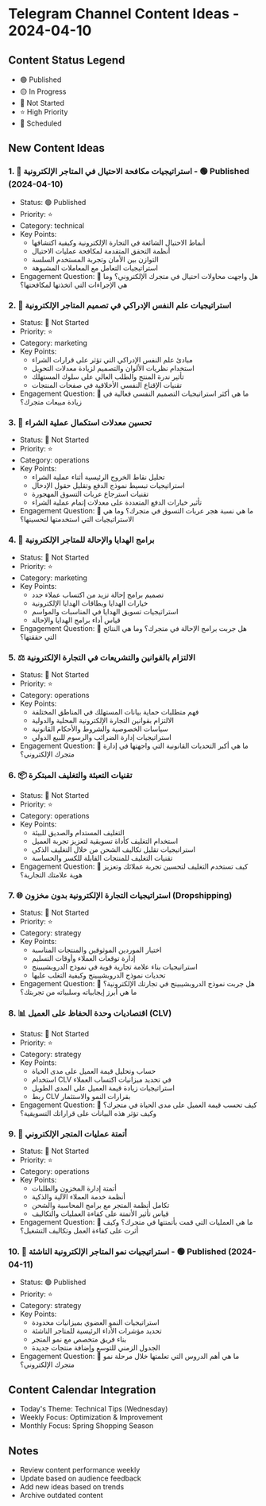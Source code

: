 # Telegram Channel Content Ideas - 2024-04-10

## Content Status Legend
- 🟢 Published
- 🟡 In Progress
- 🔴 Not Started
- ⭐ High Priority
- 📅 Scheduled

## New Content Ideas

### 1. 🚫 استراتيجيات مكافحة الاحتيال في المتاجر الإلكترونية - 🟢 Published (2024-04-10)
- Status: 🟢 Published
- Priority: ⭐
- Category: technical
- Key Points:
  - أنماط الاحتيال الشائعة في التجارة الإلكترونية وكيفية اكتشافها
  - أنظمة التحقق المتقدمة لمكافحة عمليات الاحتيال
  - التوازن بين الأمان وتجربة المستخدم السلسة
  - استراتيجيات التعامل مع المعاملات المشبوهة
- Engagement Question: 💭 هل واجهت محاولات احتيال في متجرك الإلكتروني؟ وما هي الإجراءات التي اتخذتها لمكافحتها؟

### 2. 🧠 استراتيجيات علم النفس الإدراكي في تصميم المتاجر الإلكترونية
- Status: 🔴 Not Started
- Priority: ⭐
- Category: marketing
- Key Points:
  - مبادئ علم النفس الإدراكي التي تؤثر على قرارات الشراء
  - استخدام نظريات الألوان والتصميم لزيادة معدلات التحويل
  - تأثير ندرة المنتج والطلب العالي على سلوك المستهلك
  - تقنيات الإقناع النفسي الأخلاقية في صفحات المنتجات
- Engagement Question: 💭 ما هي أكثر استراتيجيات التصميم النفسي فعالية في زيادة مبيعات متجرك؟

### 3. 🛒 تحسين معدلات استكمال عملية الشراء
- Status: 🔴 Not Started
- Priority: ⭐
- Category: operations
- Key Points:
  - تحليل نقاط الخروج الرئيسية أثناء عملية الشراء
  - استراتيجيات تبسيط نموذج الدفع وتقليل حقول الإدخال
  - تقنيات استرجاع عربات التسوق المهجورة
  - تأثير خيارات الدفع المتعددة على معدلات إتمام عملية الشراء
- Engagement Question: 💭 ما هي نسبة هجر عربات التسوق في متجرك؟ وما هي الاستراتيجيات التي استخدمتها لتحسينها؟

### 4. 🎁 برامج الهدايا والإحالة للمتاجر الإلكترونية
- Status: 🔴 Not Started
- Priority: ⭐
- Category: marketing
- Key Points:
  - تصميم برامج إحالة تزيد من اكتساب عملاء جدد
  - خيارات الهدايا وبطاقات الهدايا الإلكترونية
  - استراتيجيات تسويق الهدايا في المناسبات والمواسم
  - قياس أداء برامج الهدايا والإحالة
- Engagement Question: 💭 هل جربت برامج الإحالة في متجرك؟ وما هي النتائج التي حققتها؟

### 5. ⚖️ الالتزام بالقوانين والتشريعات في التجارة الإلكترونية
- Status: 🔴 Not Started
- Priority: ⭐
- Category: operations
- Key Points:
  - فهم متطلبات حماية بيانات المستهلك في المناطق المختلفة
  - الالتزام بقوانين التجارة الإلكترونية المحلية والدولية
  - سياسات الخصوصية والشروط والأحكام القانونية
  - استراتيجيات إدارة الضرائب والرسوم للبيع الدولي
- Engagement Question: 💭 ما هي أكبر التحديات القانونية التي واجهتها في إدارة متجرك الإلكتروني؟

### 6. 📦 تقنيات التعبئة والتغليف المبتكرة
- Status: 🔴 Not Started
- Priority: ⭐
- Category: operations
- Key Points:
  - التغليف المستدام والصديق للبيئة
  - استخدام التغليف كأداة تسويقية لتعزيز تجربة العميل
  - استراتيجيات تقليل تكاليف الشحن من خلال التغليف الذكي
  - تقنيات التغليف للمنتجات القابلة للكسر والحساسة
- Engagement Question: 💭 كيف تستخدم التغليف لتحسين تجربة عملائك وتعزيز هوية علامتك التجارية؟

### 7. 🌐 استراتيجيات التجارة الإلكترونية بدون مخزون (Dropshipping)
- Status: 🔴 Not Started
- Priority: ⭐
- Category: strategy
- Key Points:
  - اختيار الموردين الموثوقين والمنتجات المناسبة
  - إدارة توقعات العملاء وأوقات التسليم
  - استراتيجيات بناء علامة تجارية قوية في نموذج الدروبشيبينج
  - تحديات نموذج الدروبشيبينج وكيفية التغلب عليها
- Engagement Question: 💭 هل جربت نموذج الدروبشيبينج في تجارتك الإلكترونية؟ ما هي أبرز إيجابياته وسلبياته من تجربتك؟

### 8. 📊 اقتصاديات وحدة الحفاظ على العميل (CLV)
- Status: 🔴 Not Started
- Priority: ⭐
- Category: strategy
- Key Points:
  - حساب وتحليل قيمة العميل على مدى الحياة
  - استخدام CLV في تحديد ميزانيات اكتساب العملاء
  - استراتيجيات زيادة قيمة العميل على المدى الطويل
  - ربط CLV بقرارات النمو والاستثمار
- Engagement Question: 💭 كيف تحسب قيمة العميل على مدى الحياة في متجرك؟ وكيف تؤثر هذه البيانات على قراراتك التسويقية؟

### 9. 🔄 أتمتة عمليات المتجر الإلكتروني
- Status: 🔴 Not Started
- Priority: ⭐
- Category: operations
- Key Points:
  - أتمتة إدارة المخزون والطلبات
  - أنظمة خدمة العملاء الآلية والذكية
  - تكامل أنظمة المتجر مع برامج المحاسبة والشحن
  - قياس تأثير الأتمتة على كفاءة العمليات والتكاليف
- Engagement Question: 💭 ما هي العمليات التي قمت بأتمتتها في متجرك؟ وكيف أثرت على كفاءة العمل وتكاليف التشغيل؟

### 10. 🌱 استراتيجيات نمو المتاجر الإلكترونية الناشئة - 🟢 Published (2024-04-11)
- Status: 🟢 Published
- Priority: ⭐
- Category: strategy
- Key Points:
  - استراتيجيات النمو العضوي بميزانيات محدودة
  - تحديد مؤشرات الأداء الرئيسية للمتاجر الناشئة
  - بناء فريق متخصص مع نمو المتجر
  - الجدول الزمني للتوسع وإضافة منتجات جديدة
- Engagement Question: 💭 ما هي أهم الدروس التي تعلمتها خلال مرحلة نمو متجرك الإلكتروني؟

## Content Calendar Integration
- Today's Theme: Technical Tips (Wednesday)
- Weekly Focus: Optimization & Improvement
- Monthly Focus: Spring Shopping Season

## Notes
- Review content performance weekly
- Update based on audience feedback
- Add new ideas based on trends
- Archive outdated content
